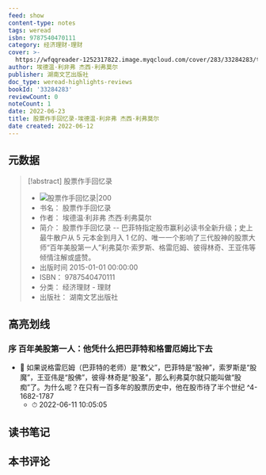 ```yaml
---
feed: show
content-type: notes
tags: weread
isbn: 9787540470111
category: 经济理财-理财
cover: >-
  https://wfqqreader-1252317822.image.myqcloud.com/cover/283/33284283/t7_33284283.jpg
author: 埃德温·利非弗 杰西·利弗莫尔
publisher: 湖南文艺出版社
doc_type: weread-highlights-reviews
bookId: '33284283'
reviewCount: 0
noteCount: 1
date: 2022-06-23
title: 股票作手回忆录-埃德温·利非弗 杰西·利弗莫尔
date created: 2022-06-12
---
```


## 元数据

> [!abstract] 股票作手回忆录
> - ![ 股票作手回忆录|200](https://wfqqreader-1252317822.image.myqcloud.com/cover/283/33284283/t7_33284283.jpg)
> - 书名： 股票作手回忆录
> - 作者： 埃德温·利非弗 杰西·利弗莫尔
> - 简介： 股票作手回忆录 -- 巴菲特指定股市赢利必读书全新升级；史上最牛散户从 5 元本金到月入 1 亿的、唯一一个影响了三代股神的股票大师“百年美股第一人”利弗莫尔·索罗斯、格雷厄姆、彼得林奇、王亚伟等倾情注解或盛赞。
> - 出版时间 2015-01-01 00:00:00
> - ISBN： 9787540470111
> - 分类： 经济理财 - 理财
> - 出版社： 湖南文艺出版社

## 高亮划线

### 序 百年美股第一人：他凭什么把巴菲特和格雷厄姆比下去

- 📌 如果说格雷厄姆（巴菲特的老师）是“教父”，巴菲特是“股神”，索罗斯是“股魔”，王亚伟是“股佛”，彼得·林奇是“股圣”，那么利弗莫尔就只能叫做“股痴”了。为什么呢？在只有一百多年的股票历史中，他在股市待了半个世纪 ^4-1682-1787
	- ⏱ 2022-06-11 10:05:05

## 读书笔记

## 本书评论
